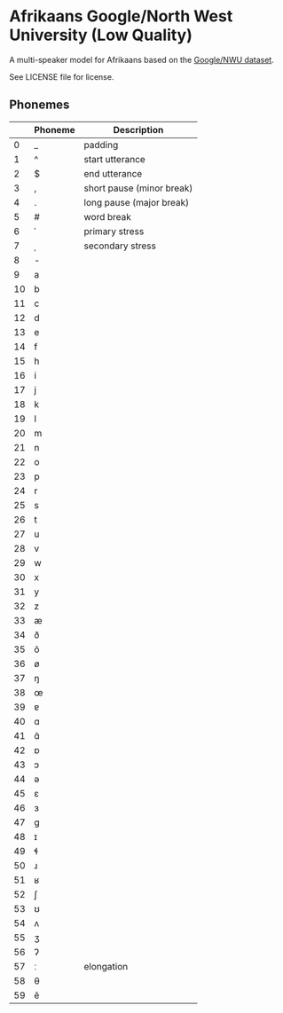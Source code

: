 # Afrikaans Google/North West University (Low Quality)

A multi-speaker model for Afrikaans based on the [Google/NWU dataset](http://www.openslr.org/32/).

See LICENSE file for license.


## Phonemes

<table><thead><th>&nbsp;</th><th>Phoneme</th><th>Description</th></thead>
<tr>
<td> 0 </td>
<td> _ </td>
<td> padding </td>
</tr>
<tr>
<td> 1 </td>
<td> ^ </td>
<td> start utterance </td>
</tr>
<tr>
<td> 2 </td>
<td> $ </td>
<td> end utterance </td>
</tr>
<tr>
<td> 3 </td>
<td> , </td>
<td> short pause (minor break) </td>
</tr>
<tr>
<td> 4 </td>
<td> . </td>
<td> long pause (major break) </td>
</tr>
<tr>
<td> 5 </td>
<td> # </td>
<td> word break </td>
</tr>
<tr>
<td> 6 </td>
<td> ˈ </td>
<td> primary stress </td>
</tr>
<tr>
<td> 7 </td>
<td> ˌ </td>
<td> secondary stress </td>
</tr>
<tr>
<td> 8 </td>
<td> - </td>
<td>  </td>
</tr>
<tr>
<td> 9 </td>
<td> a </td>
<td>  </td>
</tr>
<tr>
<td> 10 </td>
<td> b </td>
<td>  </td>
</tr>
<tr>
<td> 11 </td>
<td> c </td>
<td>  </td>
</tr>
<tr>
<td> 12 </td>
<td> d </td>
<td>  </td>
</tr>
<tr>
<td> 13 </td>
<td> e </td>
<td>  </td>
</tr>
<tr>
<td> 14 </td>
<td> f </td>
<td>  </td>
</tr>
<tr>
<td> 15 </td>
<td> h </td>
<td>  </td>
</tr>
<tr>
<td> 16 </td>
<td> i </td>
<td>  </td>
</tr>
<tr>
<td> 17 </td>
<td> j </td>
<td>  </td>
</tr>
<tr>
<td> 18 </td>
<td> k </td>
<td>  </td>
</tr>
<tr>
<td> 19 </td>
<td> l </td>
<td>  </td>
</tr>
<tr>
<td> 20 </td>
<td> m </td>
<td>  </td>
</tr>
<tr>
<td> 21 </td>
<td> n </td>
<td>  </td>
</tr>
<tr>
<td> 22 </td>
<td> o </td>
<td>  </td>
</tr>
<tr>
<td> 23 </td>
<td> p </td>
<td>  </td>
</tr>
<tr>
<td> 24 </td>
<td> r </td>
<td>  </td>
</tr>
<tr>
<td> 25 </td>
<td> s </td>
<td>  </td>
</tr>
<tr>
<td> 26 </td>
<td> t </td>
<td>  </td>
</tr>
<tr>
<td> 27 </td>
<td> u </td>
<td>  </td>
</tr>
<tr>
<td> 28 </td>
<td> v </td>
<td>  </td>
</tr>
<tr>
<td> 29 </td>
<td> w </td>
<td>  </td>
</tr>
<tr>
<td> 30 </td>
<td> x </td>
<td>  </td>
</tr>
<tr>
<td> 31 </td>
<td> y </td>
<td>  </td>
</tr>
<tr>
<td> 32 </td>
<td> z </td>
<td>  </td>
</tr>
<tr>
<td> 33 </td>
<td> æ </td>
<td>  </td>
</tr>
<tr>
<td> 34 </td>
<td> ð </td>
<td>  </td>
</tr>
<tr>
<td> 35 </td>
<td> õ </td>
<td>  </td>
</tr>
<tr>
<td> 36 </td>
<td> ø </td>
<td>  </td>
</tr>
<tr>
<td> 37 </td>
<td> ŋ </td>
<td>  </td>
</tr>
<tr>
<td> 38 </td>
<td> œ </td>
<td>  </td>
</tr>
<tr>
<td> 39 </td>
<td> ɐ </td>
<td>  </td>
</tr>
<tr>
<td> 40 </td>
<td> ɑ </td>
<td>  </td>
</tr>
<tr>
<td> 41 </td>
<td> ɑ̃ </td>
<td>  </td>
</tr>
<tr>
<td> 42 </td>
<td> ɒ </td>
<td>  </td>
</tr>
<tr>
<td> 43 </td>
<td> ɔ </td>
<td>  </td>
</tr>
<tr>
<td> 44 </td>
<td> ə </td>
<td>  </td>
</tr>
<tr>
<td> 45 </td>
<td> ɛ </td>
<td>  </td>
</tr>
<tr>
<td> 46 </td>
<td> ɜ </td>
<td>  </td>
</tr>
<tr>
<td> 47 </td>
<td> ɡ </td>
<td>  </td>
</tr>
<tr>
<td> 48 </td>
<td> ɪ </td>
<td>  </td>
</tr>
<tr>
<td> 49 </td>
<td> ɬ </td>
<td>  </td>
</tr>
<tr>
<td> 50 </td>
<td> ɹ </td>
<td>  </td>
</tr>
<tr>
<td> 51 </td>
<td> ʁ </td>
<td>  </td>
</tr>
<tr>
<td> 52 </td>
<td> ʃ </td>
<td>  </td>
</tr>
<tr>
<td> 53 </td>
<td> ʊ </td>
<td>  </td>
</tr>
<tr>
<td> 54 </td>
<td> ʌ </td>
<td>  </td>
</tr>
<tr>
<td> 55 </td>
<td> ʒ </td>
<td>  </td>
</tr>
<tr>
<td> 56 </td>
<td> ʔ </td>
<td>  </td>
</tr>
<tr>
<td> 57 </td>
<td> ː </td>
<td> elongation </td>
</tr>
<tr>
<td> 58 </td>
<td> θ </td>
<td>  </td>
</tr>
<tr>
<td> 59 </td>
<td> ẽ </td>
<td>  </td>
</tr>
</table>
